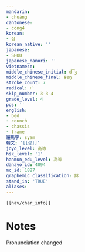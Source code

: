 ```yaml
---
mandarin:
- chuáng
cantonese:
- cong4
korean:
- 상
korean_native: ''
japanese:
- SHOU
japanese_nanori: ''
vietnamese:
middle_chinese_initial: d͡ʒ
middle_chinese_final: ɨɐŋ
stroke_count: 7
radical: 广
skip_number: 3-3-4
grade_level: 4
pos: ''
english:
- bed
- counch
- chassis
- frame
羅馬字: syam
韓文: '[[샴]]'
joyo_level: 高等
hsk_level: '1'
hanmun_edu_level: 高等
danayo_id: 4094
mc_id: 1827
graphemic_classification: 牀
stand_in: 'TRUE'
aliases:
---
```

```meta-bind-embed
[[nav/char_info]]
```

# Notes
Pronunciation changed
